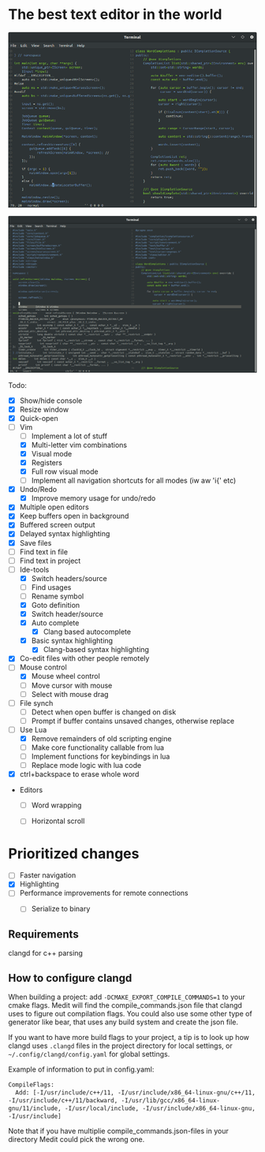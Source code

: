 # The best text editor in the world

![Alt text](docs/window.png?raw=true "Typical window with code")

![Alt text](docs/complete.png?raw=true "Example of autocomplete using clang")

Todo:
- [x] Show/hide console
- [x] Resize window
- [x] Quick-open
- [ ] Vim
  - [ ] Implement a lot of stuff
  - [x] Multi-letter vim combinations
  - [x] Visual mode
  - [x] Registers
  - [x] Full row visual mode
  - [ ] Implement all navigation shortcuts for all modes (iw aw 'i{' etc)
- [x] Undo/Redo
  - [x] Improve memory usage for undo/redo
- [x] Multiple open editors
- [x] Keep buffers open in background
- [x] Buffered screen output
- [x] Delayed syntax highlighting
- [x] Save files
- [ ] Find text in file
- [ ] Find text in project
- [ ] Ide-tools
  - [x] Switch headers/source
  - [ ] Find usages
  - [ ] Rename symbol
  - [x] Goto definition
  - [x] Switch header/source
  - [x] Auto complete
    - [x] Clang based autocomplete
  - [x] Basic syntax highlighting
    - [x] Clang-based syntax highlighting
- [x] Co-edit files with other people remotely
- [ ] Mouse control
  - [x] Mouse wheel control
  - [ ] Move cursor with mouse
  - [ ] Select with mouse drag
- [ ] File synch
  - [ ] Detect when open buffer is changed on disk
  - [ ] Prompt if buffer contains unsaved changes, otherwise replace
- [ ] Use Lua
  - [x] Remove remainders of old scripting engine
  - [ ] Make core functionality callable from lua
  - [ ] Implement functions for keybindings in lua
  - [ ] Replace mode logic with lua code
- [x] ctrl+backspace to erase whole word
- Editors
  - [ ] Word wrapping
  - [ ] Horizontal scroll


# Prioritized changes
- [ ] Faster navigation
- [x] Highlighting 
- [ ] Performance improvements for remote connections
   - [ ] Serialize to binary


## Requirements

clangd for c++ parsing


## How to configure clangd

When building a project: add `-DCMAKE_EXPORT_COMPILE_COMMANDS=1` to your cmake
flags. Medit will find the compile_commands.json file that clangd uses to 
figure out compilation flags. You could also use some other type of generator
like bear, that uses any build system and create the json file.

If you want to have more build flags to your project, a tip is to look up how
clangd uses `.clangd` files in the project directory for local settings, or 
`~/.config/clangd/config.yaml` for global settings.

Example of information to put in config.yaml:
```
CompileFlags:
  Add: [-I/usr/include/c++/11, -I/usr/include/x86_64-linux-gnu/c++/11, -I/usr/include/c++/11/backward, -I/usr/lib/gcc/x86_64-linux-gnu/11/include, -I/usr/local/include, -I/usr/include/x86_64-linux-gnu, -I/usr/include]
```


Note that if you have multiplie compile_commands.json-files in your directory
Medit could pick the wrong one.



